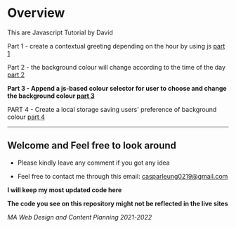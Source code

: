 # Overview 

This are Javascript Tutorial by David

Part 1 - create a contextual greeting depending on the hour by using js
	[part 1](https://curiositydriven.uk/sub-pages/explore-src/javascript/js-tutorial-david-pt1/index.html)

Part 2 - the background colour will change according to the time of the day
	[part 2](https://curiositydriven.uk/sub-pages/explore-src/javascript/js-tutorial-david-pt2/index.html)

**Part 3 - Append a js-based colour selector for user to choose and change the background colour
	[part 3](https://curiositydriven.uk/sub-pages/explore-src/javascript/js-tutorial-david-pt3/index.html)**
	
PART 4 - Create a local storage saving users' preference of background colour
	[part 4](https://curiositydriven.uk/sub-pages/explore-src/javascript/js-tutorial-david-pt4/index.html)

---

## Welcome and Feel free to look around

* Please kindly leave any comment if you got any idea

* Feel free to contact me through this email: casparleung0219@gmail.com


**I will keep my most updated code here**

**The code you see on this repository might not be reflected in the live sites**

*MA Web Design and Content Planning 2021-2022*